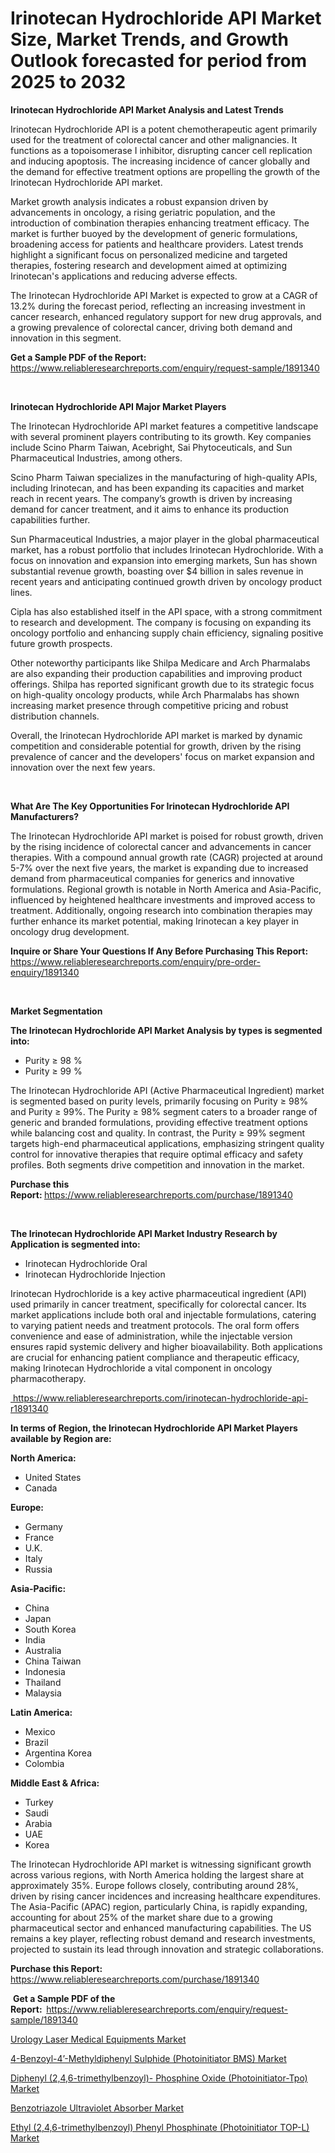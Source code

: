 <p><h1>Irinotecan Hydrochloride API Market Size, Market Trends, and Growth Outlook forecasted for period from 2025 to 2032</h1></p><p><strong>Irinotecan Hydrochloride API Market Analysis and Latest Trends</strong></p>
<p><p>Irinotecan Hydrochloride API is a potent chemotherapeutic agent primarily used for the treatment of colorectal cancer and other malignancies. It functions as a topoisomerase I inhibitor, disrupting cancer cell replication and inducing apoptosis. The increasing incidence of cancer globally and the demand for effective treatment options are propelling the growth of the Irinotecan Hydrochloride API market.</p><p>Market growth analysis indicates a robust expansion driven by advancements in oncology, a rising geriatric population, and the introduction of combination therapies enhancing treatment efficacy. The market is further buoyed by the development of generic formulations, broadening access for patients and healthcare providers. Latest trends highlight a significant focus on personalized medicine and targeted therapies, fostering research and development aimed at optimizing Irinotecan's applications and reducing adverse effects.</p><p>The Irinotecan Hydrochloride API Market is expected to grow at a CAGR of 13.2% during the forecast period, reflecting an increasing investment in cancer research, enhanced regulatory support for new drug approvals, and a growing prevalence of colorectal cancer, driving both demand and innovation in this segment.</p></p>
<p><strong>Get a Sample PDF of the Report:&nbsp;</strong> <a href="https://www.reliableresearchreports.com/enquiry/request-sample/1891340?utm_campaign=24&utm_medium=2&utm_source=Github&utm_content=ia&utm_term=28032025&utm_id=irinotecan-hydrochloride-api">https://www.reliableresearchreports.com/enquiry/request-sample/1891340</a></p>
<p>&nbsp;</p>
<p><strong>Irinotecan Hydrochloride API Major Market Players</strong></p>
<p><p>The Irinotecan Hydrochloride API market features a competitive landscape with several prominent players contributing to its growth. Key companies include Scino Pharm Taiwan, Acebright, Sai Phytoceuticals, and Sun Pharmaceutical Industries, among others. </p><p>Scino Pharm Taiwan specializes in the manufacturing of high-quality APIs, including Irinotecan, and has been expanding its capacities and market reach in recent years. The company’s growth is driven by increasing demand for cancer treatment, and it aims to enhance its production capabilities further.</p><p>Sun Pharmaceutical Industries, a major player in the global pharmaceutical market, has a robust portfolio that includes Irinotecan Hydrochloride. With a focus on innovation and expansion into emerging markets, Sun has shown substantial revenue growth, boasting over $4 billion in sales revenue in recent years and anticipating continued growth driven by oncology product lines.</p><p>Cipla has also established itself in the API space, with a strong commitment to research and development. The company is focusing on expanding its oncology portfolio and enhancing supply chain efficiency, signaling positive future growth prospects.</p><p>Other noteworthy participants like Shilpa Medicare and Arch Pharmalabs are also expanding their production capabilities and improving product offerings. Shilpa has reported significant growth due to its strategic focus on high-quality oncology products, while Arch Pharmalabs has shown increasing market presence through competitive pricing and robust distribution channels.</p><p>Overall, the Irinotecan Hydrochloride API market is marked by dynamic competition and considerable potential for growth, driven by the rising prevalence of cancer and the developers' focus on market expansion and innovation over the next few years.</p></p>
<p>&nbsp;</p>
<p><strong>What Are The Key Opportunities For Irinotecan Hydrochloride API Manufacturers?</strong></p>
<p><p>The Irinotecan Hydrochloride API market is poised for robust growth, driven by the rising incidence of colorectal cancer and advancements in cancer therapies. With a compound annual growth rate (CAGR) projected at around 5-7% over the next five years, the market is expanding due to increased demand from pharmaceutical companies for generics and innovative formulations. Regional growth is notable in North America and Asia-Pacific, influenced by heightened healthcare investments and improved access to treatment. Additionally, ongoing research into combination therapies may further enhance its market potential, making Irinotecan a key player in oncology drug development.</p></p>
<p><strong>Inquire or Share Your Questions If Any Before Purchasing This Report:</strong> <a href="https://www.reliableresearchreports.com/enquiry/pre-order-enquiry/1891340?utm_campaign=24&utm_medium=2&utm_source=Github&utm_content=ia&utm_term=28032025&utm_id=irinotecan-hydrochloride-api">https://www.reliableresearchreports.com/enquiry/pre-order-enquiry/1891340</a></p>
<p>&nbsp;</p>
<p><strong>Market Segmentation</strong></p>
<p><strong>The Irinotecan Hydrochloride API Market Analysis by types is segmented into:</strong></p>
<p><ul><li>Purity ≥ 98 %</li><li>Purity ≥ 99 %</li></ul></p>
<p><p>The Irinotecan Hydrochloride API (Active Pharmaceutical Ingredient) market is segmented based on purity levels, primarily focusing on Purity ≥ 98% and Purity ≥ 99%. The Purity ≥ 98% segment caters to a broader range of generic and branded formulations, providing effective treatment options while balancing cost and quality. In contrast, the Purity ≥ 99% segment targets high-end pharmaceutical applications, emphasizing stringent quality control for innovative therapies that require optimal efficacy and safety profiles. Both segments drive competition and innovation in the market.</p></p>
<p><strong>Purchase this Report:&nbsp;</strong><a href="https://www.reliableresearchreports.com/purchase/1891340?utm_campaign=24&utm_medium=2&utm_source=Github&utm_content=ia&utm_term=28032025&utm_id=irinotecan-hydrochloride-api">https://www.reliableresearchreports.com/purchase/1891340</a></p>
<p>&nbsp;</p>
<p><strong>The Irinotecan Hydrochloride API Market Industry Research by Application is segmented into:</strong></p>
<p><ul><li>Irinotecan Hydrochloride Oral</li><li>Irinotecan Hydrochloride Injection</li></ul></p>
<p><p>Irinotecan Hydrochloride is a key active pharmaceutical ingredient (API) used primarily in cancer treatment, specifically for colorectal cancer. Its market applications include both oral and injectable formulations, catering to varying patient needs and treatment protocols. The oral form offers convenience and ease of administration, while the injectable version ensures rapid systemic delivery and higher bioavailability. Both applications are crucial for enhancing patient compliance and therapeutic efficacy, making Irinotecan Hydrochloride a vital component in oncology pharmacotherapy.</p></p>
<p><a href="https://www.reliableresearchreports.com/irinotecan-hydrochloride-api-r1891340?utm_campaign=24&utm_medium=2&utm_source=Github&utm_content=ia&utm_term=28032025&utm_id=irinotecan-hydrochloride-api">&nbsp;https://www.reliableresearchreports.com/irinotecan-hydrochloride-api-r1891340</a></p>
<p><strong>In terms of Region, the Irinotecan Hydrochloride API Market Players available by Region are:</strong></p>
<p>
    <p> <strong> North America: </strong>
        <ul>
            <li>United States</li>
            <li>Canada</li>
        </ul>
        </p> 
    <p> <strong> Europe: </strong>
        <ul>
            <li>Germany</li>
            <li>France</li>
            <li>U.K.</li>
            <li>Italy</li>
            <li>Russia</li>
        </ul>
        </p> 
    <p> <strong> Asia-Pacific: </strong>
        <ul>
            <li>China</li>
            <li>Japan</li>
            <li>South Korea</li>
            <li>India</li>
            <li>Australia</li>
            <li>China Taiwan</li>
            <li>Indonesia</li>
            <li>Thailand</li>
            <li>Malaysia</li>
        </ul>
        </p> 
    <p> <strong> Latin America: </strong>
        <ul>
            <li>Mexico</li>
            <li>Brazil</li>
            <li>Argentina Korea</li>
            <li>Colombia</li>
        </ul>
        </p> 
    <p> <strong> Middle East & Africa: </strong>
        <ul>
            <li>Turkey</li>
            <li>Saudi</li>
            <li>Arabia</li>
            <li>UAE</li>
            <li>Korea</li>
        </ul>
    </p>
    </p>
<p><p>The Irinotecan Hydrochloride API market is witnessing significant growth across various regions, with North America holding the largest share at approximately 35%. Europe follows closely, contributing around 28%, driven by rising cancer incidences and increasing healthcare expenditures. The Asia-Pacific (APAC) region, particularly China, is rapidly expanding, accounting for about 25% of the market share due to a growing pharmaceutical sector and enhanced manufacturing capabilities. The US remains a key player, reflecting robust demand and research investments, projected to sustain its lead through innovation and strategic collaborations.</p></p>
<p><strong>Purchase this Report: </strong><a href="https://www.reliableresearchreports.com/purchase/1891340?utm_campaign=24&utm_medium=2&utm_source=Github&utm_content=ia&utm_term=28032025&utm_id=irinotecan-hydrochloride-api">https://www.reliableresearchreports.com/purchase/1891340</a></p>
<p>&nbsp;<strong>Get a Sample PDF of the Report:&nbsp;&nbsp;</strong><a href="https://www.reliableresearchreports.com/enquiry/request-sample/1891340?utm_campaign=24&utm_medium=2&utm_source=Github&utm_content=ia&utm_term=28032025&utm_id=irinotecan-hydrochloride-api">https://www.reliableresearchreports.com/enquiry/request-sample/1891340</a></p>
<p><strong></strong></p>
<p><p><a href="https://github.com/amagloeaad54/Market-Research-Report-List-1/blob/main/urology-laser-medical-equipments-market.md?utm_campaign=24&utm_medium=2&utm_source=Github&utm_content=ia&utm_term=28032025&utm_id=irinotecan-hydrochloride-api">Urology Laser Medical Equipments Market</a></p><p><a href="https://github.com/ximensbisade/Market-Research-Report-List-1/blob/main/4-benzoyl-4-methyldiphenyl-sulphide-photoinitiator-bms-market.md?utm_campaign=24&utm_medium=2&utm_source=Github&utm_content=ia&utm_term=28032025&utm_id=irinotecan-hydrochloride-api">4-Benzoyl-4’-Methyldiphenyl Sulphide (Photoinitiator BMS) Market</a></p><p><a href="https://github.com/oeungcolesh0/Market-Research-Report-List-1/blob/main/diphenyl-246-trimethylbenzoyl-phosphine-oxide-photoinitiator-tpo-market.md?utm_campaign=24&utm_medium=2&utm_source=Github&utm_content=ia&utm_term=28032025&utm_id=irinotecan-hydrochloride-api">Diphenyl (2,4,6-trimethylbenzoyl)- Phosphine Oxide (Photoinitiator-Tpo) Market</a></p><p><a href="https://github.com/chaiszepkadk/Market-Research-Report-List-1/blob/main/benzotriazole-ultraviolet-absorber-market.md?utm_campaign=24&utm_medium=2&utm_source=Github&utm_content=ia&utm_term=28032025&utm_id=irinotecan-hydrochloride-api">Benzotriazole Ultraviolet Absorber Market</a></p><p><a href="https://github.com/neiridionna/Market-Research-Report-List-1/blob/main/ethyl-246-trimethylbenzoyl-phenyl-phosphinate-photoinitiator-top-l-market.md?utm_campaign=24&utm_medium=2&utm_source=Github&utm_content=ia&utm_term=28032025&utm_id=irinotecan-hydrochloride-api">Ethyl (2,4,6-trimethylbenzoyl) Phenyl Phosphinate (Photoinitiator TOP-L) Market</a></p></p>